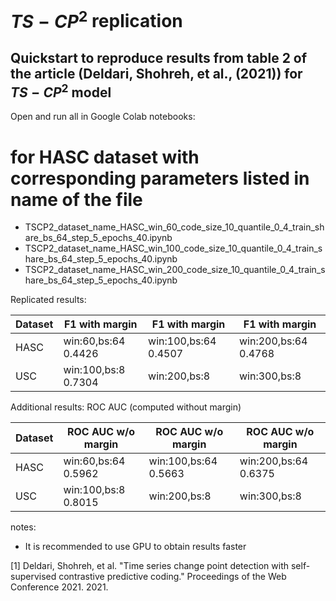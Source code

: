 # $TS-CP^2$ replication

## Quickstart to reproduce results from table 2 of the article (Deldari, Shohreh, et al., (2021)) for $TS-CP^2$ model
Open and run all in Google Colab notebooks:

# for HASC dataset with corresponding parameters listed in name of the file
- TSCP2_dataset_name_HASC_win_60_code_size_10_quantile_0_4_train_share_bs_64_step_5_epochs_40.ipynb
- TSCP2_dataset_name_HASC_win_100_code_size_10_quantile_0_4_train_share_bs_64_step_5_epochs_40.ipynb
- TSCP2_dataset_name_HASC_win_200_code_size_10_quantile_0_4_train_share_bs_64_step_5_epochs_40.ipynb



Replicated results:

| Dataset     | F1 with margin        |     F1 with margin   |     F1 with margin   |
| ----------- | ----------------------|----------------------|----------------------|
| HASC        | win:60,bs:64    0.4426|win:100,bs:64   0.4507|win:200,bs:64   0.4768|
| USC         | win:100,bs:8    0.7304|win:200,bs:8          |win:300,bs:8          |

Additional results: ROC AUC (computed without margin)

| Dataset     | ROC AUC  w/o margin   |ROC AUC  w/o margin   |ROC AUC  w/o margin   |
| ----------- | ----------------------|----------------------|----------------------|
| HASC        | win:60,bs:64    0.5962|win:100,bs:64   0.5663|win:200,bs:64   0.6375|
| USC         | win:100,bs:8    0.8015|win:200,bs:8          |win:300,bs:8          |



notes:
- It is recommended to use GPU to obtain results faster





[1] Deldari, Shohreh, et al. "Time series change point detection with self-supervised contrastive predictive coding." Proceedings of the Web Conference 2021. 2021.
